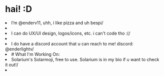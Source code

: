 # hai! :D
<li>I’m @enderv11, uhh, i like pizza and uh bespi/<li>
<li>I can do UX/UI design, logos/icons, etc. i can't code tho :(/<li>
<li>I do have a discord account that u can reach to me! discord: @enderlightv/<li>
# What I'm Working On:
<li>Solarium's Solarmoji, free to use. Solarium is in my bio if u want to check it out!/<li>
<!---
enderv11/enderv11 is a ✨ special ✨ repository because its `README.md` (this file) appears on your GitHub profile.
You can click the Preview link to take a look at your changes.
--->
